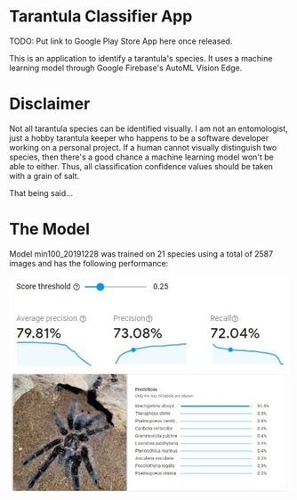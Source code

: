# Tarantula Classifier App

TODO: Put link to Google Play Store App here once released.

This is an application to identify a tarantula's species.
It uses a machine learning model through Google Firebase's AutoML Vision Edge.

# Disclaimer

Not all tarantula species can be identified visually. 
I am not an entomologist, just a hobby tarantula keeper who happens to be a software developer working on a personal project. 
If a human cannot visually distinguish two species, then there's a good chance a machine learning model won't be able to either. 
Thus, all classification confidence values should be taken with a grain of salt. 

That being said...

# The Model

Model min100_20191228 was trained on 21 species using a total of 2587 images and has the following performance:

![Model Performance](graphics/model_stats.jpg)
![Online Classification of Majora the Curlyhair](graphics/majora_classification_online.jpg)